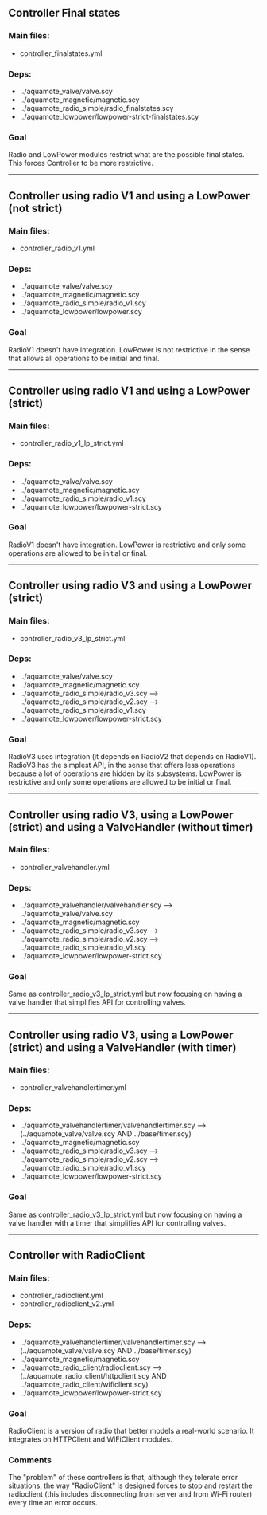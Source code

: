 ## Controller Final states
### Main files:
- controller_finalstates.yml
### Deps:
- ../aquamote_valve/valve.scy
- ../aquamote_magnetic/magnetic.scy
- ../aquamote_radio_simple/radio_finalstates.scy
- ../aquamote_lowpower/lowpower-strict-finalstates.scy

### Goal
Radio and LowPower modules restrict what are the possible final states. This forces Controller to be more restrictive.

---

## Controller using radio V1 and using a LowPower (not strict)
### Main files:
- controller_radio_v1.yml
### Deps:
- ../aquamote_valve/valve.scy
- ../aquamote_magnetic/magnetic.scy
- ../aquamote_radio_simple/radio_v1.scy
- ../aquamote_lowpower/lowpower.scy

### Goal
RadioV1 doesn't have integration.
LowPower is not restrictive in the sense that allows all operations to be initial and final. 

---

## Controller using radio V1 and using a LowPower (strict)
### Main files:
- controller_radio_v1_lp_strict.yml
### Deps:
- ../aquamote_valve/valve.scy
- ../aquamote_magnetic/magnetic.scy
- ../aquamote_radio_simple/radio_v1.scy
- ../aquamote_lowpower/lowpower-strict.scy

### Goal
RadioV1 doesn't have integration. 
LowPower is restrictive and only some operations are allowed to be initial or final. 

---

## Controller using radio V3 and using a LowPower (strict)
### Main files:
- controller_radio_v3_lp_strict.yml
### Deps:
- ../aquamote_valve/valve.scy
- ../aquamote_magnetic/magnetic.scy
- ../aquamote_radio_simple/radio_v3.scy --> ../aquamote_radio_simple/radio_v2.scy --> ../aquamote_radio_simple/radio_v1.scy
- ../aquamote_lowpower/lowpower-strict.scy

### Goal
RadioV3 uses integration (it depends on RadioV2 that depends on RadioV1). RadioV3 has the simplest API, in the sense 
that offers less operations because a lot of operations are hidden by its subsystems.
LowPower is restrictive and only some operations are allowed to be initial or final. 

---

## Controller using radio V3, using a LowPower (strict) and using a ValveHandler (without timer)
### Main files:
- controller_valvehandler.yml
### Deps:
- ../aquamote_valvehandler/valvehandler.scy --> ../aquamote_valve/valve.scy
- ../aquamote_magnetic/magnetic.scy
- ../aquamote_radio_simple/radio_v3.scy --> ../aquamote_radio_simple/radio_v2.scy --> ../aquamote_radio_simple/radio_v1.scy
- ../aquamote_lowpower/lowpower-strict.scy

### Goal
Same as controller_radio_v3_lp_strict.yml but now focusing on having a valve handler that simplifies API for controlling valves.

---

## Controller using radio V3, using a LowPower (strict) and using a ValveHandler (with timer)
### Main files:
- controller_valvehandlertimer.yml
### Deps:
- ../aquamote_valvehandlertimer/valvehandlertimer.scy --> (../aquamote_valve/valve.scy AND ../base/timer.scy)
- ../aquamote_magnetic/magnetic.scy
- ../aquamote_radio_simple/radio_v3.scy --> ../aquamote_radio_simple/radio_v2.scy --> ../aquamote_radio_simple/radio_v1.scy
- ../aquamote_lowpower/lowpower-strict.scy

### Goal
Same as controller_radio_v3_lp_strict.yml but now focusing on having a valve handler with a timer that simplifies API for controlling valves.

---

## Controller with RadioClient 
### Main files:
- controller_radioclient.yml
- controller_radioclient_v2.yml

### Deps:
- ../aquamote_valvehandlertimer/valvehandlertimer.scy --> (../aquamote_valve/valve.scy AND ../base/timer.scy)
- ../aquamote_magnetic/magnetic.scy
- ../aquamote_radio_client/radioclient.scy  --> (../aquamote_radio_client/httpclient.scy AND ../aquamote_radio_client/wificlient.scy)
- ../aquamote_lowpower/lowpower-strict.scy

### Goal
RadioClient is a version of radio that better models a real-world scenario. It integrates on HTTPClient and WiFiClient modules.

### Comments
The "problem" of these controllers is that, although they tolerate error situations, the way "RadioClient" is designed
forces to stop and restart the radioclient (this includes disconnecting from server and from Wi-Fi router) every time
an error occurs.